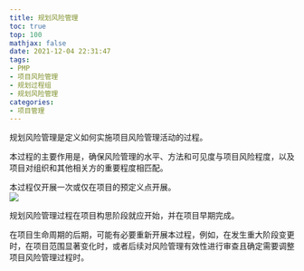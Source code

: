 ```yaml
---
title: 规划风险管理
toc: true
top: 100
mathjax: false
date: 2021-12-04 22:31:47
tags:
- PMP
- 项目风险管理
- 规划过程组
- 规划风险管理
categories:
- 项目管理
---
```

规划风险管理是定义如何实施项目风险管理活动的过程。

本过程的主要作用是，确保风险管理的水平、方法和可见度与项目风险程度，以及项目对组织和其他相关方的重要程度相匹配。

本过程仅开展一次或仅在项目的预定义点开展。  
<img src="https://ddabb.github.io/photos/pmpimages/数据流向图/11.1规划风险管理.png"/>

规划风险管理过程在项目构思阶段就应开始，并在项目早期完成。

在项目生命周期的后期，可能有必要重新开展本过程，例如，在发生重大阶段变更时，在项目范围显著变化时，或者后续对风险管理有效性进行审查且确定需要调整项目风险管理过程时。
